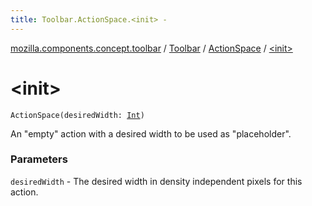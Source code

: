 ```yaml
---
title: Toolbar.ActionSpace.<init> - 
---
```


[mozilla.components.concept.toolbar](../../index.html) / [Toolbar](../index.html) / [ActionSpace](index.html) / [&lt;init&gt;](./-init-.html)

# &lt;init&gt;

`ActionSpace(desiredWidth: `[`Int`](https://kotlinlang.org/api/latest/jvm/stdlib/kotlin/-int/index.html)`)`

An "empty" action with a desired width to be used as "placeholder".

### Parameters

`desiredWidth` - The desired width in density independent pixels for this action.